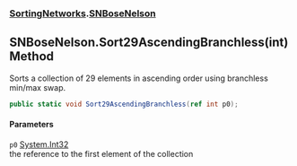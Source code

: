 ### [SortingNetworks](./SortingNetworks.md 'SortingNetworks').[SNBoseNelson](./SortingNetworks-SNBoseNelson.md 'SortingNetworks.SNBoseNelson')
## SNBoseNelson.Sort29AscendingBranchless(int) Method
Sorts a collection of 29 elements in ascending order using branchless min/max swap.  
```csharp
public static void Sort29AscendingBranchless(ref int p0);
```
#### Parameters
<a name='SortingNetworks-SNBoseNelson-Sort29AscendingBranchless(int)-p0'></a>
`p0` [System.Int32](https://docs.microsoft.com/en-us/dotnet/api/System.Int32 'System.Int32')  
the reference to the first element of the collection  
  
